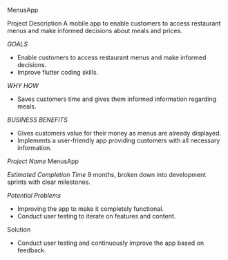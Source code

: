 MenusApp

Project Description
A mobile app to enable customers to access restaurant menus and make informed decisions about meals and prices.

*GOALS*
- Enable customers to access restaurant menus and make informed decisions.
- Improve flutter coding skills.

*WHY HOW*
- Saves customers time and gives them informed information regarding meals.

*BUSINESS BENEFITS*
- Gives customers value for their money as menus are already displayed.
- Implements a user-friendly app providing customers with all necessary information.

*Project Name*
MenusApp

*Estimated Completion Time*
9 months, broken down into development sprints with clear milestones.

*Potential Problems*
- Improving the app to make it completely functional.
- Conduct user testing to iterate on features and content.

Solution
- Conduct user testing and continuously improve the app based on feedback.


